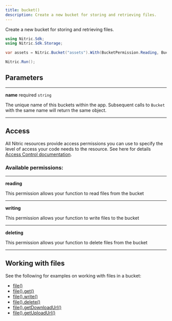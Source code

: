 ```yaml
---
title: bucket()
description: Create a new bucket for storing and retrieving files.
---
```


Create a new bucket for storing and retrieving files.

```csharp
using Nitric.Sdk;
using Nitric.Sdk.Storage;

var assets = Nitric.Bucket("assets").With(BucketPermission.Reading, BucketPermission.Writing, BucketPermission.Deleting);

Nitric.Run();
```

## Parameters

---

**name** required `string`

The unique name of this buckets within the app. Subsequent calls to `Bucket` with the same name will return the same object.

---

## Access

All Nitric resources provide access permissions you can use to specify the level of access your code needs to the resource. See here for details [Access Control documentation](../../../../access-control).

### Available permissions:

---

**reading**

This permission allows your function to read files from the bucket

---

**writing**

This permission allows your function to write files to the bucket

---

**deleting**

This permission allows your function to delete files from the bucket

---

## Working with files

See the following for examples on working with files in a bucket:

- [file()](./bucket-file.md)
- [file().get()](./bucket-file-get.md)
- [file().write()](./bucket-file-write.md)
- [file().delete()](./bucket-file-delete.md)
- [file().getDownloadUrl()](./bucket-file-downloadurl.md)
- [file().getUploadUrl()](./bucket-file-uploadurl.md)
